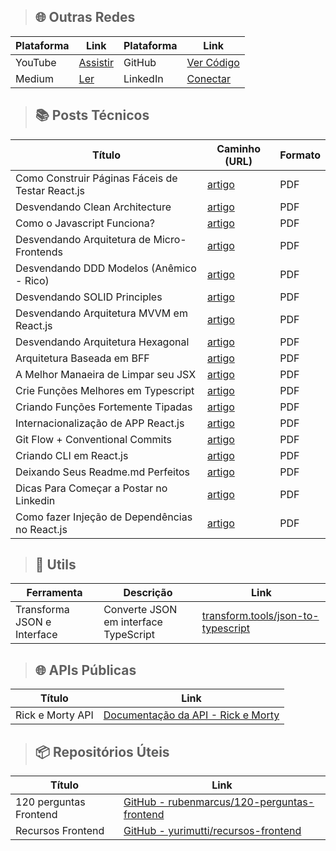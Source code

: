 >## 🌐 Outras Redes

| Plataforma    | Link                                                              | Plataforma    | Link                                                              |
|---------------|--------------------------------------------------------------------|---------------|--------------------------------------------------------------------|
| YouTube       | [Assistir](https://www.youtube.com/@the-coding-hub-r2p/videos)     | GitHub        | [Ver Código](https://github.com/isaac545454)                       |
| Medium        | [Ler](https://medium.com/@Isaac-Gomes)                             | LinkedIn      | [Conectar](https://www.linkedin.com/in/isaac-gomes-matos/)          |



>## 📚 Posts Técnicos

| Título                           | Caminho (URL)                                                      | Formato |
|-----------------------------------|---------------------------------------------------------------------|---------|
| Como Construir Páginas Fáceis de Testar React.js | [artigo](./POSTS/1729771983913.pdf) | PDF     |
| Desvendando Clean Architecture | [artigo](./POSTS/1722255239556.pdf) | PDF     |
| Como o Javascript Funciona? | [artigo](./POSTS/1724674537163.pdf) | PDF     |
| Desvendando Arquitetura de Micro-Frontends | [artigo](./POSTS/1724070801501.pdf) | PDF     |
| Desvendando DDD Modelos (Anêmico - Rico) | [artigo](./POSTS/1723464839636.pdf) | PDF     |
| Desvendando SOLID Principles | [artigo](./POSTS/1722859274695.pdf) | PDF     |
| Desvendando Arquitetura MVVM em React.js | [artigo](./POSTS/1721649492129.pdf) | PDF     |
| Desvendando Arquitetura Hexagonal | [artigo](./POSTS/1721037625945.pdf) | PDF     |
| Arquitetura Baseada em BFF | [artigo](./POSTS/1720439960684.pdf) | PDF     |
| A Melhor Manaeira de Limpar seu JSX | [artigo](./POSTS/1719162360215.pdf) | PDF     |
| Crie Funções Melhores em Typescript  | [artigo](./POSTS/1718622172330.pdf) | PDF     |
| Criando Funções Fortemente Tipadas  | [artigo](./POSTS/1716897301697.pdf) | PDF     |
| Internacionalização de APP React.js |  [artigo](./POSTS/1716204529772.pdf) | PDF     |
| Git Flow + Conventional Commits |  [artigo](./POSTS/1714994173936.pdf) | PDF     |
| Criando CLI em React.js | [artigo](./POSTS/1714392516290.pdf) | PDF     |
| Deixando Seus Readme.md Perfeitos | [artigo](./POSTS/1712578522217.pdf) | PDF     |
| Dicas Para Começar a Postar no Linkedin | [artigo](./POSTS/1712125522706.pdf) | PDF     |
| Como fazer Injeção de Dependências no React.js | [artigo](./POSTS/1730079996471.pdf) | PDF     |




>## 🔧 Utils
| Ferramenta                 | Descrição                              | Link                                         |
|----------------------------|----------------------------------------|----------------------------------------------|
| Transforma JSON e Interface | Converte JSON em interface TypeScript | [transform.tools/json-to-typescript](https://transform.tools/json-to-typescript) |


>## 🌐 APIs Públicas
| Título                                     | Link                                                                                               |
|--------------------------------------------|----------------------------------------------------------------------------------------------------|
| Rick e Morty API                           | [Documentação da API - Rick e Morty](https://rickandmortyapi.com/documentation)                     |


>## 📦 Repositórios Úteis
| Título                                     | Link                                                                                     |
|--------------------------------------------|------------------------------------------------------------------------------------------|
| 120 perguntas Frontend                     | [GitHub - rubenmarcus/120-perguntas-frontend](https://github.com/rubenmarcus/120-perguntas-frontend) |
| Recursos Frontend                          | [GitHub - yurimutti/recursos-frontend](https://github.com/yurimutti/recursos-frontend)                |


